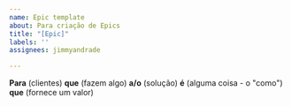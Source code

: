 ```yaml
---
name: Epic template
about: Para criação de Epics
title: "[Epic]"
labels: ''
assignees: jimmyandrade

---
```


**Para** (clientes)
**que** (fazem algo)
**a/o** (solução)
**é** (alguma coisa - o "como")
**que** (fornece um valor)

